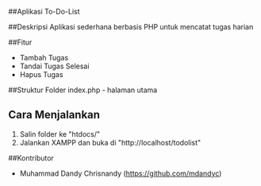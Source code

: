 ##Aplikasi To-Do-List

##Deskripsi
Aplikasi sederhana berbasis PHP untuk mencatat tugas harian

##Fitur
- Tambah Tugas
- Tandai Tugas Selesai
- Hapus Tugas

##Struktur Folder
index.php - halaman utama

## Cara Menjalankan
1. Salin folder ke "htdocs/"
2. Jalankan XAMPP dan buka di "http://localhost/todolist"

##Kontributor
- Muhammad Dandy Chrisnandy (https://github.com/mdandyc)


